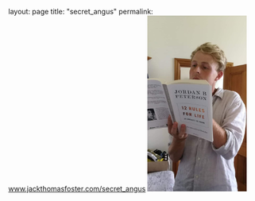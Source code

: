 layout: page
title: "secret_angus"
permalink: www.jackthomasfoster.com/secret_angus
<img src="45A59FCD-FDF3-4840-BD83-EC3783F7836E.jpeg" alt="Avatar" style="width:200px">
